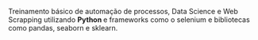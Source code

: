 Treinamento básico de automação de processos, Data Science e Web Scrapping utilizando <b> Python </b> e frameworks como o selenium e bibliotecas como pandas, seaborn e sklearn.
